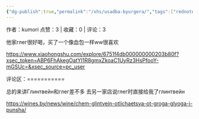 ```yaml
---
{"dg-publish":true,"permalink":"/xhs/usadba-byurgera/","tags":["rednote","维堡"],"noteIcon":"","updated":"2025-03-17T22:52:59.528+08:00"}
---
```


作者：kumori
点赞：3   |   收藏：0   |   评论：3

他家глег很好喝，买了一个像血包一样ww很喜欢

https://www.xiaohongshu.com/explore/6751f4db000000000203b80f?xsec_token=ABP6FhAkegOatYI1R8gmxZkoaC1UyRz3HsPfooY-mGSUc=&xsec_source=pc_user

评论区：===========

总的来讲Глинтвейн和глег差不多 去另一家店说глег时直接给我了глинтвейн

https://wines.by/news/wine/chem-glintvejn-otlichaetsya-ot-groga-glyoga-i-punsha/

> 